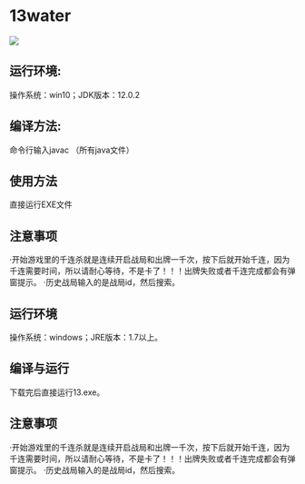 # 13water
![](https://img.shields.io/badge/language-JAVA-orange.svg)

## 运行环境:
操作系统：win10；JDK版本：12.0.2

## 编译方法:
命令行输入javac （所有java文件）

## 使用方法
直接运行EXE文件

## 注意事项
·开始游戏里的千连杀就是连续开启战局和出牌一千次，按下后就开始千连，因为千连需要时间，所以请耐心等待，不是卡了！！！出牌失败或者千连完成都会有弹窗提示。
·历史战局输入的是战局id，然后搜索。


## 运行环境
操作系统：windows；JRE版本：1.7以上。
## 编译与运行
下载完后直接运行13.exe。
## 注意事项
·开始游戏里的千连杀就是连续开启战局和出牌一千次，按下后就开始千连，因为千连需要时间，所以请耐心等待，不是卡了！！！出牌失败或者千连完成都会有弹窗提示。
·历史战局输入的是战局id，然后搜索。
